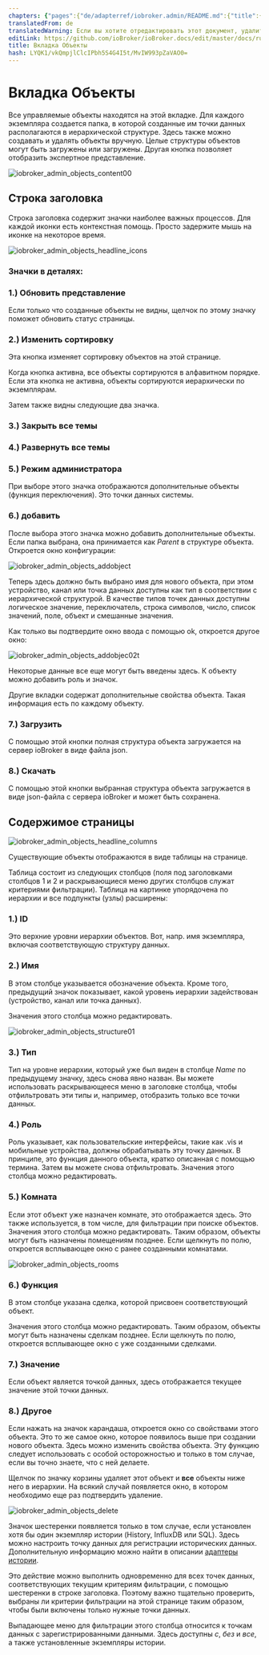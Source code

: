 ```yaml
---
chapters: {"pages":{"de/adapterref/iobroker.admin/README.md":{"title":{"de":"no title"},"content":"de/adapterref/iobroker.admin/README.md"},"de/adapterref/iobroker.admin/admin/tab-adapters.md":{"title":{"de":"Der Reiter Adapter"},"content":"de/adapterref/iobroker.admin/admin/tab-adapters.md"},"de/adapterref/iobroker.admin/admin/tab-instances.md":{"title":{"de":"Der Reiter Instanzen"},"content":"de/adapterref/iobroker.admin/admin/tab-instances.md"},"de/adapterref/iobroker.admin/admin/tab-objects.md":{"title":{"de":"Der Reiter Objekte"},"content":"de/adapterref/iobroker.admin/admin/tab-objects.md"},"de/adapterref/iobroker.admin/admin/tab-states.md":{"title":{"de":"Der Reiter Zustände"},"content":"de/adapterref/iobroker.admin/admin/tab-states.md"},"de/adapterref/iobroker.admin/admin/tab-groups.md":{"title":{"de":"Der Reiter Gruppen"},"content":"de/adapterref/iobroker.admin/admin/tab-groups.md"},"de/adapterref/iobroker.admin/admin/tab-users.md":{"title":{"de":"Der Reiter Benutzer"},"content":"de/adapterref/iobroker.admin/admin/tab-users.md"},"de/adapterref/iobroker.admin/admin/tab-events.md":{"title":{"de":"Der Reiter Ereignisse"},"content":"de/adapterref/iobroker.admin/admin/tab-events.md"},"de/adapterref/iobroker.admin/admin/tab-hosts.md":{"title":{"de":"Der Reiter Hosts"},"content":"de/adapterref/iobroker.admin/admin/tab-hosts.md"},"de/adapterref/iobroker.admin/admin/tab-enums.md":{"title":{"de":"Der Reiter Aufzählungen"},"content":"de/adapterref/iobroker.admin/admin/tab-enums.md"},"de/adapterref/iobroker.admin/admin/tab-log.md":{"title":{"de":"Der Reiter Log"},"content":"de/adapterref/iobroker.admin/admin/tab-log.md"},"de/adapterref/iobroker.admin/admin/tab-system.md":{"title":{"de":"Die Systemeinstellungen"},"content":"de/adapterref/iobroker.admin/admin/tab-system.md"}}}
translatedFrom: de
translatedWarning: Если вы хотите отредактировать этот документ, удалите поле «translationFrom», в противном случае этот документ будет снова автоматически переведен
editLink: https://github.com/ioBroker/ioBroker.docs/edit/master/docs/ru/adapterref/iobroker.admin/tab-objects.md
title: Вкладка Объекты
hash: LYQK1/vkQmpjlClcIPbh5S4G4I5t/MvIW993pZaVAO0=
---
```

# Вкладка Объекты
Все управляемые объекты находятся на этой вкладке. Для каждого экземпляра создается папка, в которой созданные им точки данных располагаются в иерархической структуре. Здесь также можно создавать и удалять объекты вручную. Целые структуры объектов могут быть загружены или загружены. Другая кнопка позволяет отобразить экспертное представление.

<span style="line-height: 1.5; text-align: justify;"></span>

![iobroker_admin_objects_content00](../../../de/adapterref/iobroker.admin/img/tab-objects_Inhalt00.jpg)

## Строка заголовка
Строка заголовка содержит значки наиболее важных процессов. Для каждой иконки есть контекстная помощь. Просто задержите мышь на иконке на некоторое время.

![iobroker_admin_objects_headline_icons](../../../de/adapterref/iobroker.admin/img/tab-objects_Headline_Icons.jpg)

### **Значки в деталях:**
### **1.) Обновить представление**
Если только что созданные объекты не видны, щелчок по этому значку поможет обновить статус страницы.

### **2.) Изменить сортировку**
Эта кнопка изменяет сортировку объектов на этой странице.

Когда кнопка активна, все объекты сортируются в алфавитном порядке. Если эта кнопка не активна, объекты сортируются иерархически по экземплярам.

Затем также видны следующие два значка.

### **3.) Закрыть все темы**
### **4.) Развернуть все темы**
### **5.) Режим администратора**
При выборе этого значка отображаются дополнительные объекты (функция переключения). Это точки данных системы.

### **6.) добавить**
После выбора этого значка можно добавить дополнительные объекты.
Если папка выбрана, она принимается как _Parent_ в структуре объекта.
Откроется окно конфигурации:

![iobroker_admin_objects_addobject](../../../de/adapterref/iobroker.admin/img/tab-objects_AddObject.jpg)

Теперь здесь должно быть выбрано имя для нового объекта, при этом устройство, канал или точка данных доступны как тип в соответствии с иерархической структурой.
В качестве типов точек данных доступны логическое значение, переключатель, строка символов, число, список значений, поле, объект и смешанные значения.

Как только вы подтвердите окно ввода с помощью ok, откроется другое окно:

![iobroker_admin_objects_addobjec02t](../../../de/adapterref/iobroker.admin/img/tab-objects_AddObjec02t.jpg)

Некоторые данные все еще могут быть введены здесь. К объекту можно добавить роль и значок.

Другие вкладки содержат дополнительные свойства объекта.
Такая информация есть по каждому объекту.

### **7.) Загрузить**
С помощью этой кнопки полная структура объекта загружается на сервер ioBroker в виде файла json.

### **8.) Скачать**
С помощью этой кнопки выбранная структура объекта загружается в виде json-файла с сервера ioBroker и может быть сохранена.

## Содержимое страницы
![iobroker_admin_objects_headline_columns](../../../de/adapterref/iobroker.admin/img/tab-objects_Headline_Columns.jpg)

Существующие объекты отображаются в виде таблицы на странице.

Таблица состоит из следующих столбцов (поля под заголовками столбцов 1 и 2 и раскрывающиеся меню других столбцов служат критериями фильтрации).
Таблица на картинке упорядочена по иерархии и все подпункты (узлы) расширены:

### **1.) ID**
Это верхние уровни иерархии объектов. Вот, напр.
имя экземпляра, включая соответствующую структуру данных.

### **2.) Имя**
В этом столбце указывается обозначение объекта. Кроме того, предыдущий значок показывает, какой уровень иерархии задействован (устройство, канал или точка данных).

Значения этого столбца можно редактировать.

![iobroker_admin_objects_structure01](../../../de/adapterref/iobroker.admin/img/tab-objects_Structure01.jpg)

### **3.) Тип**
Тип на уровне иерархии, который уже был виден в столбце _Name_ по предыдущему значку, здесь снова явно назван. Вы можете использовать раскрывающееся меню в заголовке столбца, чтобы отфильтровать эти типы и, например, отобразить только все точки данных.

### 4.) Роль
Роль указывает, как пользовательские интерфейсы, такие как .vis и мобильные устройства, должны обрабатывать эту точку данных.
В принципе, это функция данного объекта, кратко описанная с помощью термина.
Затем вы можете снова отфильтровать. Значения этого столбца можно редактировать.

### **5.) Комната**
Если этот объект уже назначен комнате, это отображается здесь.
Это также используется, в том числе, для фильтрации при поиске объектов.
Значения этого столбца можно редактировать. Таким образом, объекты могут быть назначены помещениям позднее.
Если щелкнуть по полю, откроется всплывающее окно с ранее созданными комнатами.

![iobroker_admin_objects_rooms](../../../de/adapterref/iobroker.admin/img/tab-objects_Rooms.jpg)

### **6.) Функция**
В этом столбце указана сделка, которой присвоен соответствующий объект.

Значения этого столбца можно редактировать. Таким образом, объекты могут быть назначены сделкам позднее. Если щелкнуть по полю, откроется всплывающее окно с уже созданными сделками.

### **7.) Значение**
Если объект является точкой данных, здесь отображается текущее значение этой точки данных.

### **8.) Другое**
Если нажать на значок карандаша, откроется окно со свойствами этого объекта.
Это то же самое окно, которое появилось выше при создании нового объекта.
Здесь можно изменить свойства объекта. Эту функцию следует использовать с особой осторожностью и только в том случае, если вы точно знаете, что с ней делаете.

Щелчок по значку корзины удаляет этот объект и **все** объекты ниже него в иерархии. На всякий случай появляется окно, в котором необходимо еще раз подтвердить удаление.

![iobroker_admin_objects_delete](../../../de/adapterref/iobroker.admin/img/tab-objects_delete.jpg)

Значок шестеренки появляется только в том случае, если установлен хотя бы один экземпляр истории (History, InfluxDB или SQL).
Здесь можно настроить точку данных для регистрации исторических данных. Дополнительную информацию можно найти в описании [адаптеры истории](http://www.iobroker.net/?page_id=144&lang=de).

Это действие можно выполнить одновременно для всех точек данных, соответствующих текущим критериям фильтрации, с помощью шестеренки в строке заголовка. Поэтому важно тщательно проверить, выбраны ли критерии фильтрации на этой странице таким образом, чтобы были включены только нужные точки данных.

Выпадающее меню для фильтрации этого столбца относится к точкам данных с зарегистрированными данными.
Здесь доступны _с_, _без_ и _все_, а также установленные экземпляры истории.